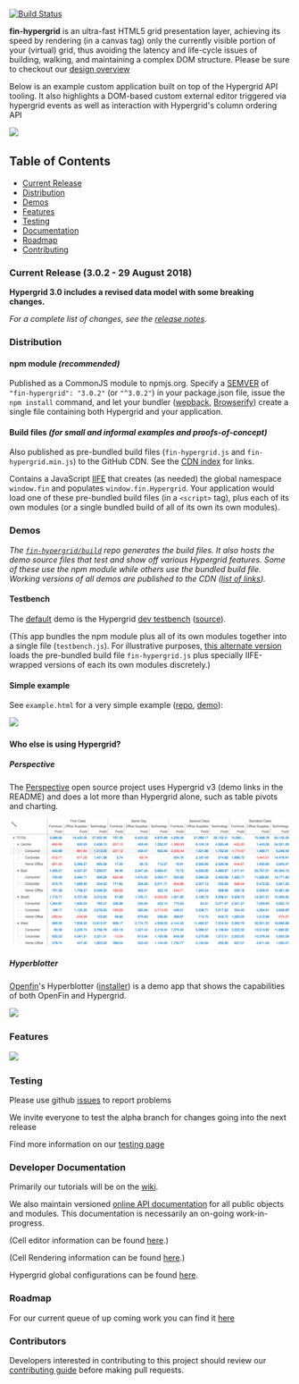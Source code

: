 [![Build Status](https://travis-ci.org/openfin/fin-hypergrid.svg?branch=develop)](https://travis-ci.org/openfin/fin-hypergrid)

**fin-hypergrid** is an ultra-fast HTML5 grid presentation layer, achieving its speed by rendering (in a canvas tag) only the currently visible portion of your (virtual) grid, thus avoiding the latency and life-cycle issues of building, walking, and maintaining a complex DOM structure. Please be sure to checkout our [design overview](OVERVIEW.md)

Below is an example custom application built on top of the Hypergrid API tooling.
It also highlights a DOM-based custom external editor triggered via hypergrid events as well as interaction with Hypergrid's column ordering API

<img src="images/README/gridshot04.gif">

## Table of Contents
* [Current Release](#current-release-301---10-july-2018)
* [Distribution](#distribution)
* [Demos](#demos)
* [Features](#features)
* [Testing](#testing)
* [Documentation](#developer-documentation)
* [Roadmap](#roadmap)
* [Contributing](#contributors)

### Current Release (3.0.2 - 29 August 2018)

**Hypergrid 3.0 includes a revised data model with some breaking changes.**

_For a complete list of changes, see the [release notes](https://github.com/fin-hypergrid/core/releases)._

### Distribution

#### npm module _(recommended)_
Published as a CommonJS module to npmjs.org.
Specify a <a href="https://semver.org/">SEMVER</a> of `"fin-hypergrid": "3.0.2"` (or `"^3.0.2"`) in your package.json file,
issue the `npm install` command, and let your bundler (<a target="webpack" href="https://webpack.js.org/">wepback</a>,
<a target="browserify" href="http://browserify.org/">Browserify</a>) create a single file containing both Hypergrid and your application.

#### Build files _(for small and informal examples and proofs-of-concept)_
Also published as pre-bundled build files (`fin-hypergrid.js` and `fin-hypergrid.min.js`) to the GitHub CDN.
See the [CDN index](https://fin-hypergrid.github.io#index) for links.

Contains a JavaScript [IIFE](https://en.wikipedia.org/wiki/Immediately-invoked_function_expression)
that creates (as needed) the global namespace `window.fin` and populates `window.fin.Hypergrid`.
Your application would load one of these pre-bundled build files (in a `<script>` tag),
plus each of its own modules (or a single bundled build of all of its own its own modules).

### Demos

_The [`fin-hypergrid/build`](https://github.com/fin-hypergrid/build) repo generates the build files.
It also hosts the demo source files that test and show off various Hypergrid features.
Some of these use the npm module while others use the bundled build file.
Working versions of all demos are published to the CDN ([list of links](https://fin-hypergrid.github.io#demos))._

#### Testbench

The [default](https://fin-hypergrid.github.io/core) demo is the Hypergrid [dev testbench](https://fin-hypergrid.github.io/core/demo/index.html) ([source](https://github.com/fin-hypergrid/build/tree/master/testbench)).

(This app bundles the npm module plus all of its own modules together into a single file (`testbench.js`).
For illustrative purposes, [this alternate version](https://fin-hypergrid.github.io/core/demo/hypermods.html) loads
the pre-bundled build file `fin-hypergrid.js` plus specially IIFE-wrapped versions of each its own modules discretely.)

#### Simple example

See `example.html` for a very simple example ([repo](https://github.com/fin-hypergrid/build/blob/master/demo/example.html), [demo](https://fin-hypergrid.github.io/core/demo/example.html)):

![](images/README/simple.png)

#### Who else is using Hypergrid?

##### Perspective

The [Perspective](https://github.com/jpmorganchase/perspective) open source project uses Hypergrid v3 (demo links in the README) and does a lot more than Hypergrid alone, such as table pivots and charting.

![](images/README/perspective.png)

##### Hyperblotter

[Openfin](http://openfin.co)'s Hyperblotter ([installer](https://dl.openfin.co/services/download?fileName=Hyperblotter&config=http://cdn.openfin.co/demos/hyperblotter/app.json)) is a demo app that shows the capabilities of both OpenFin and Hypergrid.

![](images/README/Hyperblotter%20Tabled%20Reduced%20Rows.png)

### Features

![](images/README/Hypergrid%20Features.png)

### Testing

Please use github [issues](https://github.com/fin-hypergrid/core/issues) to report problems

We invite everyone to test the alpha branch for changes going into the next release

Find more information on our [testing page](TESTING.md)

### Developer Documentation

Primarily our tutorials will be on the [wiki](https://github.com/fin-hypergrid/core/wiki).

We also maintain versioned [online API documentation](https://fin-hypergrid.github.io/core/2.1.15/doc/Hypergrid.html) for all public objects and modules. This documentation is necessarily an on-going work-in-progress.

(Cell editor information can be found [here](https://github.com/fin-hypergrid/core/wiki/Cell-Editors).)

(Cell Rendering information can be found [here](https://github.com/fin-hypergrid/core/wiki/Cell-Renderers).)

Hypergrid global configurations can be found [here](https://fin-hypergrid.github.io/core/2.1.15/doc/module-defaults.html).

### Roadmap

For our current queue of up coming work you can find it [here](ROADMAP.md)

### Contributors

Developers interested in contributing to this project should review our [contributing guide](CONTRIBUTING.md) before making pull requests.
